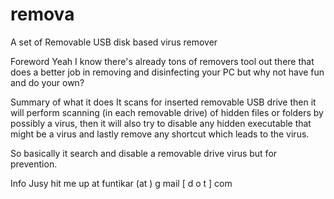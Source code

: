 remova
======

A set of Removable USB disk based virus remover

Foreword
Yeah I know there's already tons of removers tool out there that does a better job in removing and disinfecting your PC but why not have fun and do your own?

Summary of what it does
It scans for inserted removable USB drive then it will perform scanning (in each removable drive) of hidden files or folders by possibly a virus, then it will also try to disable any hidden executable that might be a virus and lastly remove any shortcut which leads to the virus.

So basically it search and disable a removable drive virus but for prevention.

Info
Jusy hit me up at funtikar (at ) g mail [ d o t ] com

